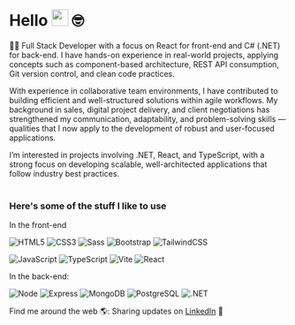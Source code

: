 # Hello <img src="https://media.giphy.com/media/hvRJCLFzcasrR4ia7z/giphy.gif" width="30"> 🤓


👨‍💻 Full Stack Developer with a focus on React for front-end and C# (.NET) for back-end. I have hands-on experience in real-world projects, applying concepts such as component-based architecture, REST API consumption, Git version control, and clean code practices.

With experience in collaborative team environments, I have contributed to building efficient and well-structured solutions within agile workflows. My background in sales, digital project delivery, and client negotiations has strengthened my communication, adaptability, and problem-solving skills — qualities that I now apply to the development of robust and user-focused applications.

I’m interested in projects involving .NET, React, and TypeScript, with a strong focus on developing scalable, well-architected applications that follow industry best practices.<br/><br/>
### Here's some of the stuff I like to use

In the front-end

![HTML5](https://img.shields.io/badge/-HTML5-232323?style=flat&labelColor=E34F26&logo=html5&logoColor=ffffff)
![CSS3](https://img.shields.io/badge/-CSS3-232323?style=flat&labelColor=1572B6&logo=css3&logoColor=ffffff)
![Sass](https://img.shields.io/badge/-Sass-232323?style=flat&labelColor=CC6699&logo=sass&logoColor=ffffff)
![Bootstrap](https://img.shields.io/badge/-Bootstrap-232323?style=flat&labelColor=7952B3&logo=bootstrap&logoColor=ffffff)
![TailwindCSS](https://img.shields.io/badge/-Tailwind-232323?style=flat&labelColor=06B6D4&logo=tailwindcss&logoColor=ffffff)

![JavaScript](https://img.shields.io/badge/-JavaScript-232323?style=flat&labelColor=000000&logo=javascript&logoColor=F7DF1E)
![TypeScript](https://img.shields.io/badge/-TypeScript-232323?style=flat&labelColor=000000&logo=typescript&logoColor=3178C6)
![Vite](https://img.shields.io/badge/-Vite-232323?style=flat&labelColor=646CFF&logo=vite&logoColor=ffe330)
![React](https://img.shields.io/badge/-React-232323?style=flat&labelColor=61DAFB&logo=react&logoColor=000000)

In the back-end:

![Node](https://img.shields.io/badge/-Node-232323?style=flat&labelColor=000000&logo=nodedotjs&logoColor=339933)
![Express](https://img.shields.io/badge/-Express-232323?style=flat&labelColor=000000&logo=express&logoColor=ffffff)
![MongoDB](https://img.shields.io/badge/-MongoDB-232323?style=flat&labelColor=47A248&logo=mongodb&logoColor=ffffff)
![PostgreSQL](https://img.shields.io/badge/-PostgreSQL-232323?style=flat&labelColor=4169E1&logo=postgresql&logoColor=ffffff)
![.NET](https://img.shields.io/badge/-.NET-512BD4?style=flat&logo=dotnet&labelColor=000000&logoColor=white) 

 </div>
 Find me around the web 🌎: <a> 
  Sharing updates on <a href="https://www.linkedin.com/in/eusougustavogomes/">LinkedIn</a> 💼

